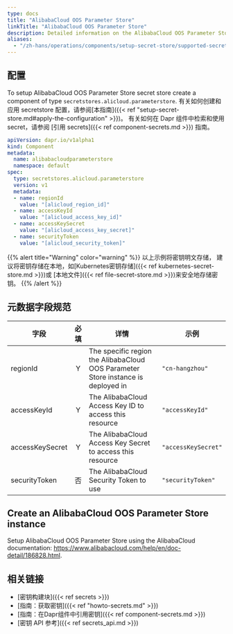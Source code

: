 ```yaml
---
type: docs
title: "AlibabaCloud OOS Parameter Store"
linkTitle: "AlibabaCloud OOS Parameter Store"
description: Detailed information on the AlibabaCloud OOS Parameter Store - secret store component
aliases:
  - "/zh-hans/operations/components/setup-secret-store/supported-secret-stores/alibabacloud-oos-parameter-store/"
---
```


## 配置

To setup AlibabaCloud OOS Parameter Store secret store create a component of type `secretstores.alicloud.parameterstore`. 有关如何创建和应用 secretstore 配置，请参阅[本指南]({{< ref "setup-secret-store.md#apply-the-configuration" >}})。 有关如何在 Dapr 组件中检索和使用 secret，请参阅 [引用 secrets]({{< ref component-secrets.md >}}) 指南。

```yaml
apiVersion: dapr.io/v1alpha1
kind: Component
metadata:
  name: alibabacloudparameterstore
  namespace: default
spec:
  type: secretstores.alicloud.parameterstore
  version: v1
  metadata:
  - name: regionId
    value: "[alicloud_region_id]"
  - name: accessKeyId 
    value: "[alicloud_access_key_id]"
  - name: accessKeySecret
    value: "[alicloud_access_key_secret]"
  - name: securityToken
    value: "[alicloud_security_token]"
```

{{% alert title="Warning" color="warning" %}}
以上示例将密钥明文存储， 建议将密钥存储在本地，如[Kubernetes密钥存储]({{< ref kubernetes-secret-store.md >}})或 [本地文件]({{< ref file-secret-store.md >}})来安全地存储密钥。
{{% /alert %}}

## 元数据字段规范

| 字段              | 必填 | 详情                                                                               | 示例                  |
| --------------- |:--:| -------------------------------------------------------------------------------- | ------------------- |
| regionId        | Y  | The specific region the AlibabaCloud OOS Parameter Store instance is deployed in | `"cn-hangzhou"`     |
| accessKeyId     | Y  | The AlibabaCloud Access Key ID to access this resource                           | `"accessKeyId"`     |
| accessKeySecret | Y  | The AlibabaCloud Access Key Secret to access this resource                       | `"accessKeySecret"` |
| securityToken   | 否  | The AlibabaCloud Security Token to use                                           | `"securityToken"`   |

## Create an AlibabaCloud OOS Parameter Store instance

Setup AlibabaCloud OOS Parameter Store using the AlibabaCloud documentation: https://www.alibabacloud.com/help/en/doc-detail/186828.html.

## 相关链接

- [密钥构建块]({{< ref secrets >}})
- [指南：获取密钥]({{< ref "howto-secrets.md" >}})
- [指南：在Dapr组件中引用密钥]({{< ref component-secrets.md >}})
- [密钥 API 参考]({{< ref secrets_api.md >}})

